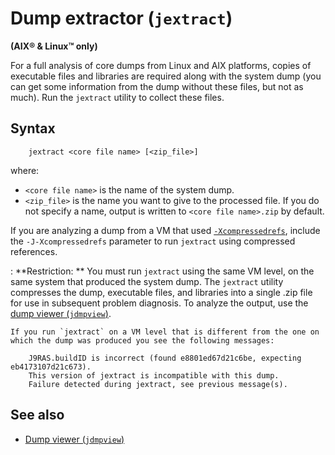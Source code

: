 <!--
* Copyright (c) 2017, 2018 IBM Corp. and others
*
* This program and the accompanying materials are made
* available under the terms of the Eclipse Public License 2.0
* which accompanies this distribution and is available at
* https://www.eclipse.org/legal/epl-2.0/ or the Apache
* License, Version 2.0 which accompanies this distribution and
* is available at https://www.apache.org/licenses/LICENSE-2.0.
*
* This Source Code may also be made available under the
* following Secondary Licenses when the conditions for such
* availability set forth in the Eclipse Public License, v. 2.0
* are satisfied: GNU General Public License, version 2 with
* the GNU Classpath Exception [1] and GNU General Public
* License, version 2 with the OpenJDK Assembly Exception [2].
*
* [1] https://www.gnu.org/software/classpath/license.html
* [2] http://openjdk.java.net/legal/assembly-exception.html
*
* SPDX-License-Identifier: EPL-2.0 OR Apache-2.0 OR GPL-2.0 WITH
* Classpath-exception-2.0 OR LicenseRef-GPL-2.0 WITH Assembly-exception
-->

# Dump extractor (`jextract`)

**(AIX&reg; & Linux&trade; only)**

For a full analysis of core dumps from Linux and AIX platforms, copies of executable files and libraries are required along with the system dump (you can get some information from the dump without these files, but not as much). Run the `jextract` utility to collect these files.

## Syntax

        jextract <core file name> [<zip_file>]

where:

- `<core file name>` is the name of the system dump.
- `<zip_file>` is the name you want to give to the processed file. If you do not specify a name, output is written to `<core file name>.zip` by default.

If you are analyzing a dump from a VM that used [`-Xcompressedrefs`](xcompressedrefs.md), include the `-J-Xcompressedrefs` parameter to run `jextract` using compressed references.

: <i class="fa fa-exclamation-triangle"></i> **Restriction: ** You must run `jextract` using the same VM level, on the same system that produced the system dump. The `jextract` utility compresses the dump, executable files, and libraries into a single .zip file for use in subsequent problem diagnosis. To analyze the output, use the [dump viewer (`jdmpview`)](tool_jdmpview.md).

    If you run `jextract` on a VM level that is different from the one on which the dump was produced you see the following messages:

        J9RAS.buildID is incorrect (found e8801ed67d21c6be, expecting eb4173107d21c673).
        This version of jextract is incompatible with this dump.
        Failure detected during jextract, see previous message(s).

## See also

- [Dump viewer (`jdmpview`)](tool_jdmpview.md)




<!-- ==== END OF TOPIC ==== tool_jextract.md ==== -->
